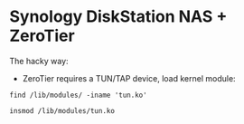 Synology DiskStation NAS + ZeroTier
======

The hacky way: 

- ZeroTier requires a TUN/TAP device, load kernel module:

```
find /lib/modules/ -iname 'tun.ko'
```

```
insmod /lib/modules/tun.ko
```